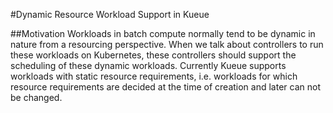 #Dynamic Resource Workload Support in Kueue

##Motivation
Workloads in batch compute normally tend to be dynamic in nature from a resourcing perspective. When we talk about controllers to run these workloads on Kubernetes, these controllers should support the scheduling of these dynamic workloads. Currently Kueue supports workloads with static resource requirements, i.e. workloads for which resource requirements are decided at the time of creation and later can not be changed.
